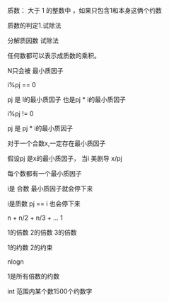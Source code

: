











质数： 大于 1 的整数中 ，如果只包含1和本身这俩个约数





质数的判定1.试除法





分解质因数 试除法







任何数都可以表示成质数的乘积。











N只会被 最小质因子





i%pj == 0

pj 是 I的最小质因子 也是pj * i的最小质因子



i%pj != 0

 pj   是  pj * i的最小质因子





对于一个合数x,一定存在最小质因子

假设pj 是x的最小质因子， 当i 美剧导 x/pj 



每个数都有一个最小质因子 





i是 合数 最小质因子就会停下来

i是质数 pj == i 也会停下来







n + n/2 + n/3 + ... 1

1的倍数 2的倍数 3的倍数

1的约数 2的约束



nlogn



1是所有倍数的约数





int 范围内某个数1500个约数字 





